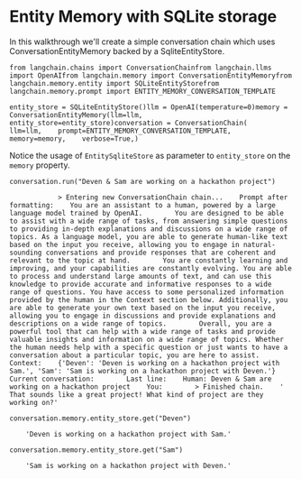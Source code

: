 Entity Memory with SQLite storage
=================================

In this walkthrough we'll create a simple conversation chain which uses ConversationEntityMemory backed by a SqliteEntityStore.

    from langchain.chains import ConversationChainfrom langchain.llms import OpenAIfrom langchain.memory import ConversationEntityMemoryfrom langchain.memory.entity import SQLiteEntityStorefrom langchain.memory.prompt import ENTITY_MEMORY_CONVERSATION_TEMPLATE

    entity_store = SQLiteEntityStore()llm = OpenAI(temperature=0)memory = ConversationEntityMemory(llm=llm, entity_store=entity_store)conversation = ConversationChain(    llm=llm,    prompt=ENTITY_MEMORY_CONVERSATION_TEMPLATE,    memory=memory,    verbose=True,)

Notice the usage of `EntitySqliteStore` as parameter to `entity_store` on the `memory` property.

    conversation.run("Deven & Sam are working on a hackathon project")

                > Entering new ConversationChain chain...    Prompt after formatting:    You are an assistant to a human, powered by a large language model trained by OpenAI.        You are designed to be able to assist with a wide range of tasks, from answering simple questions to providing in-depth explanations and discussions on a wide range of topics. As a language model, you are able to generate human-like text based on the input you receive, allowing you to engage in natural-sounding conversations and provide responses that are coherent and relevant to the topic at hand.        You are constantly learning and improving, and your capabilities are constantly evolving. You are able to process and understand large amounts of text, and can use this knowledge to provide accurate and informative responses to a wide range of questions. You have access to some personalized information provided by the human in the Context section below. Additionally, you are able to generate your own text based on the input you receive, allowing you to engage in discussions and provide explanations and descriptions on a wide range of topics.        Overall, you are a powerful tool that can help with a wide range of tasks and provide valuable insights and information on a wide range of topics. Whether the human needs help with a specific question or just wants to have a conversation about a particular topic, you are here to assist.        Context:    {'Deven': 'Deven is working on a hackathon project with Sam.', 'Sam': 'Sam is working on a hackathon project with Deven.'}        Current conversation:        Last line:    Human: Deven & Sam are working on a hackathon project    You:        > Finished chain.    ' That sounds like a great project! What kind of project are they working on?'

    conversation.memory.entity_store.get("Deven")

        'Deven is working on a hackathon project with Sam.'

    conversation.memory.entity_store.get("Sam")

        'Sam is working on a hackathon project with Deven.'